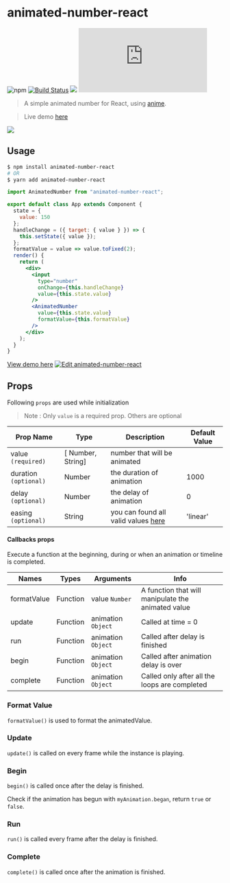 # animated-number-react

![npm](https://img.shields.io/npm/dt/animated-number-react.svg) [![Build Status](https://travis-ci.org/Leocardoso94/animated-number-react.svg?branch=master)](https://travis-ci.org/Leocardoso94/animated-number-react) [![](https://data.jsdelivr.com/v1/package/npm/animated-number-react/badge)](https://www.jsdelivr.com/package/npm/animated-number-react) ![](https://img.badgesize.io/leocardoso94/animated-number-react/master/dist/AnimatedNumber.umd.min.js)

> A simple animated number for React, using [anime](https://github.com/juliangarnier/anime).

> Live demo [here](https://codesandbox.io/s/1z7nw5rnp3)

![](https://media.giphy.com/media/iMQAMgUSFrh7X2xBCZ/giphy.gif)

## Usage

```bash
$ npm install animated-number-react
# OR
$ yarn add animated-number-react
```

```jsx
import AnimatedNumber from "animated-number-react";

export default class App extends Component {
  state = {
    value: 150
  };
  handleChange = ({ target: { value } }) => {
    this.setState({ value });
  };
  formatValue = value => value.toFixed(2);
  render() {
    return (
      <div>
        <input
          type="number"
          onChange={this.handleChange}
          value={this.state.value}
        />
        <AnimatedNumber
          value={this.state.value}
          formatValue={this.formatValue}
        />
      </div>
    );
  }
}
```

[View demo here](https://codesandbox.io/s/1z7nw5rnp3)
[![Edit animated-number-react](https://codesandbox.io/static/img/play-codesandbox.svg)](https://codesandbox.io/s/1z7nw5rnp3)

## Props

Following `props` are used while initialization

> Note : Only `value` is a required prop. Others are optional

| Prop Name             | Type              | Description                                                                                    | Default Value |
|-----------------------|-------------------|------------------------------------------------------------------------------------------------|---------------|
| value `(required)`    | [ Number, String] | number that will be animated                                                                   |               |
| duration `(optional)` | Number            | the duration of animation                                                                      | 1000          |
| delay `(optional)`    | Number            | the delay of animation                                                                         | 0             |
| easing `(optional)`   | String            | you can found all valid values [here](https://github.com/juliangarnier/anime#easing-functions) | 'linear'      |

#### Callbacks props

Execute a function at the beginning, during or when an animation or timeline is completed.

| Names       | Types    | Arguments          | Info                                               |
| ----------- | -------- | ------------------ | -------------------------------------------------- |
| formatValue | Function | value `Number`     | A function that will manipulate the animated value |
| update      | Function | animation `Object` | Called at time = 0                                 |
| run         | Function | animation `Object` | Called after delay is finished                     |
| begin       | Function | animation `Object` | Called after animation delay is over               |
| complete    | Function | animation `Object` | Called only after all the loops are completed      |

### Format Value

`formatValue()` is used to format the animatedValue.

### Update

`update()` is called on every frame while the instance is playing.

### Begin

`begin()` is called once after the delay is finished.

Check if the animation has begun with `myAnimation.began`, return `true` or `false`.

### Run

`run()` is called every frame after the delay is finished.

### Complete

`complete()` is called once after the animation is finished.
